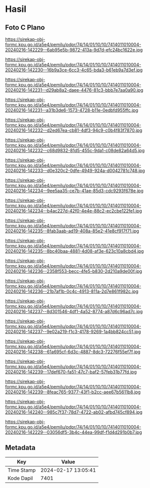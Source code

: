 # Hasil

## Foto C Plano

https://sirekap-obj-formc.kpu.go.id/a5e4/pemilu/pdpr/74/14/01/10/10/7414011010004-20240216-142229--6ab95e5b-9872-413a-9d7d-efc24bc1622e.jpg

https://sirekap-obj-formc.kpu.go.id/a5e4/pemilu/pdpr/74/14/01/10/10/7414011010004-20240216-142230--16b9a3ce-6cc3-4c65-bda3-b61eb9a7d3ef.jpg

https://sirekap-obj-formc.kpu.go.id/a5e4/pemilu/pdpr/74/14/01/10/10/7414011010004-20240216-142231--d29ab8a2-daee-4476-81c3-bbb7e7aa0a90.jpg

https://sirekap-obj-formc.kpu.go.id/a5e4/pemilu/pdpr/74/14/01/10/10/7414011010004-20240216-142231--a31b3de6-1573-4728-b11e-0edbfd955ffc.jpg

https://sirekap-obj-formc.kpu.go.id/a5e4/pemilu/pdpr/74/14/01/10/10/7414011010004-20240216-142232--d2ed67ea-cb81-4df3-94c9-c0b4f83f7870.jpg

https://sirekap-obj-formc.kpu.go.id/a5e4/pemilu/pdpr/74/14/01/10/10/7414011010004-20240216-142232--c68d9832-81d5-455c-9da1-c08de82a64d5.jpg

https://sirekap-obj-formc.kpu.go.id/a5e4/pemilu/pdpr/74/14/01/10/10/7414011010004-20240216-142233--d0e320c2-0dfe-4949-924a-d0042781c748.jpg

https://sirekap-obj-formc.kpu.go.id/a5e4/pemilu/pdpr/74/14/01/10/10/7414011010004-20240216-142234--9ee5aa35-ce7b-41ae-85d3-cdc9293f678e.jpg

https://sirekap-obj-formc.kpu.go.id/a5e4/pemilu/pdpr/74/14/01/10/10/7414011010004-20240216-142234--b4ac227d-42f0-4e4e-88c2-ec2cbe122fe1.jpg

https://sirekap-obj-formc.kpu.go.id/a5e4/pemilu/pdpr/74/14/01/10/10/7414011010004-20240216-142235--8fab3aab-ad19-408a-85e2-41e8cf917f71.jpg

https://sirekap-obj-formc.kpu.go.id/a5e4/pemilu/pdpr/74/14/01/10/10/7414011010004-20240216-142235--8bc40baa-4881-4d08-af3e-623c10a8cbd4.jpg

https://sirekap-obj-formc.kpu.go.id/a5e4/pemilu/pdpr/74/14/01/10/10/7414011010004-20240216-142236--2358f553-becc-4fe5-b830-2d210a9de00f.jpg

https://sirekap-obj-formc.kpu.go.id/a5e4/pemilu/pdpr/74/14/01/10/10/7414011010004-20240216-142236--21b7af1b-0c4c-4913-811a-2d7e861f982c.jpg

https://sirekap-obj-formc.kpu.go.id/a5e4/pemilu/pdpr/74/14/01/10/10/7414011010004-20240216-142237--8d301546-4df1-4a52-8774-a87d6c96ad7c.jpg

https://sirekap-obj-formc.kpu.go.id/a5e4/pemilu/pdpr/74/14/01/10/10/7414011010004-20240216-142237--9e02a219-f1c3-4178-9269-1a4bb824cc51.jpg

https://sirekap-obj-formc.kpu.go.id/a5e4/pemilu/pdpr/74/14/01/10/10/7414011010004-20240216-142238--61a695cf-6d3c-4887-8dc3-72276f55ef7f.jpg

https://sirekap-obj-formc.kpu.go.id/a5e4/pemilu/pdpr/74/14/01/10/10/7414011010004-20240216-142239--17def670-fa51-47c7-baf2-57feb31b77fd.jpg

https://sirekap-obj-formc.kpu.go.id/a5e4/pemilu/pdpr/74/14/01/10/10/7414011010004-20240216-142239--8feac765-9377-43f1-b2cc-aee67b5611b8.jpg

https://sirekap-obj-formc.kpu.go.id/a5e4/pemilu/pdpr/74/14/01/10/10/7414011010004-20240216-142240--985c7f37-78d7-4722-ab02-afbd745cf894.jpg

https://sirekap-obj-formc.kpu.go.id/a5e4/pemilu/pdpr/74/14/01/10/10/7414011010004-20240216-142229--03056df5-3b4c-44ea-99df-f1d4d291b0b7.jpg


## Metadata

| Key        | Value               |
| ---------- | ------------------- |
| Time Stamp | 2024-02-17 13:05:41 |
| Kode Dapil | 7401                |



